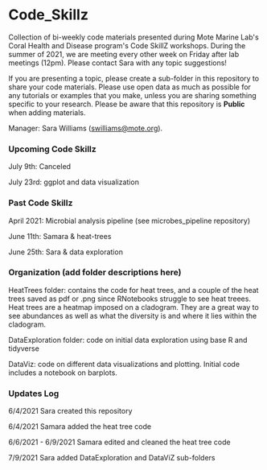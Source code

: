 # Code_Skillz
 
 Collection of bi-weekly code materials presented during Mote Marine Lab's Coral Health and Disease program's Code SkillZ workshops. During the summer of 2021, we are meeting every other week on Friday after lab meetings (12pm). Please contact Sara with any topic suggestions!
 
 If you are presenting a topic, please create a sub-folder in this repository to share your code materials. Please use open data as much as possible for any tutorials or examples that you make, unless you are sharing something specific to your research. Please be aware that this repository is **Public** when adding materials.  
 
 Manager: Sara Williams (swilliams@mote.org).
 
### Upcoming Code Skillz

July 9th: Canceled

July 23rd: ggplot and data visualization

### Past Code Skillz

April 2021: Microbial analysis pipeline (see microbes_pipeline repository)

June 11th: Samara & heat-trees

June 25th: Sara & data exploration


### Organization (add folder descriptions here)

HeatTrees folder: contains the code for heat trees, and a couple of the heat trees saved as pdf or .png since RNotebooks struggle to see heat treees. Heat trees are a heatmap imposed on a cladogram. They are a great way to see abundances as well as what the diversity is and where it lies within the cladogram.

DataExploration folder: code on initial data exploration using base R and tidyverse

DataViz: code on different data visualizations and plotting. Initial code includes a notebook on barplots.

### Updates Log

6/4/2021 Sara created this repository

6/4/2021 Samara added the heat tree code

6/6/2021 - 6/9/2021 Samara edited and cleaned the heat tree code

7/9/2021 Sara added DataExploration and DataViZ sub-folders